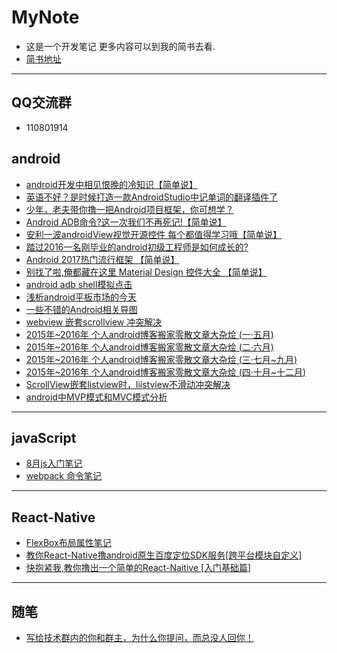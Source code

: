 # MyNote
- 这是一个开发笔记 更多内容可以到我的简书去看.
- [简书地址](http://www.jianshu.com/u/abc8086489c7)

---
## QQ交流群

 - 110801914

## android
-  [android开发中相见恨晚的冷知识【简单说】](http://www.jianshu.com/p/6450b0da5876)
 - [英语不好？是时候打造一款AndroidStudio中记单词的翻译插件了](http://www.jianshu.com/p/760c98f682ea)
 - [少年，老夫带你撸一把Android项目框架，你可想学？](http://www.jianshu.com/p/06d417b554ef)
 - [Android ADB命令?这一次我们不再死记!【简单说】](http://www.jianshu.com/p/56fd03f1aaae)
 - [安利一波androidView视觉开源控件 每个都值得学习哦【简单说】](http://www.jianshu.com/p/30909296ac01)
 - [踏过2016一名刚毕业的android初级工程师是如何成长的?](http://www.jianshu.com/p/f70fec76b349)
 - [Android 2017热门流行框架 【简单说】](http://www.jianshu.com/p/9d65b6eb28fe)
 - [别找了啦,俺都藏在这里 Material Design 控件大全 【简单说】](http://www.jianshu.com/p/4aaf04749f16)
 - [android adb shell模拟点击](http://www.jianshu.com/p/c2120e27ee4c)
 - [浅析android平板市场的今天](http://www.jianshu.com/p/464a3a1fe9be)
 - [一些不错的Android相关导图](http://www.jianshu.com/p/e2b464c13815)
 - [webview 嵌套scrollview 冲突解决](http://www.jianshu.com/p/e2b464c13815)
 - [2015年~2016年 个人android博客搬家零散文章大杂烩 (一·五月)](http://www.jianshu.com/p/5a028c5e6141)
 - [2015年~2016年 个人android博客搬家零散文章大杂烩 (二·六月)](http://www.jianshu.com/p/ed1b3bb7fa9a)
 - [2015年~2016年 个人android博客搬家零散文章大杂烩 (三·七月~九月)](http://www.jianshu.com/p/f2a07644c3e3)
 - [2015年~2016年 个人android博客搬家零散文章大杂烩 (四·十月~十二月)](http://www.jianshu.com/p/8e71faaef4af)
 - [ScrollView嵌套listview时，liistview不滑动冲突解决](http://www.jianshu.com/p/edbeab5457c3)
 - [android中MVP模式和MVC模式分析](http://www.jianshu.com/p/3196e6f8cec3)

---
## javaScript

 - [8月js入门笔记](http://www.jianshu.com/p/e8194f52bf13)
 - [webpack 命令笔记](http://www.jianshu.com/p/9a625c66b08a)

---
## React-Native

 - [FlexBox布局属性笔记](http://www.jianshu.com/p/7a221a472c7b)
 - [教你React-Native撸android原生百度定位SDK服务[跨平台模块自定义]](http://www.jianshu.com/p/670bbad853f6)
 - [快抱紧我,教你撸出一个简单的React-Naitive [入门基础篇]](http://www.jianshu.com/p/35e8fadec25a)

---
 ## 随笔

 - [写给技术群内的你和群主，为什么你提问，而总没人回你！](http://www.jianshu.com/p/5ed8bbda667c)